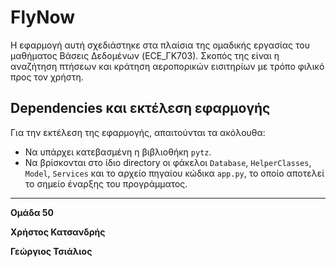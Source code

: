 # FlyNow

Η εφαρμογή αυτή σχεδιάστηκε στα πλαίσια της ομαδικής εργασίας του μαθήματος Βάσεις Δεδομένων (ECE_ΓΚ703). Σκοπός της είναι η αναζήτηση πτήσεων και κράτηση αεροπορικών εισιτηρίων με τρόπο φιλικό προς τον χρήστη.

## Dependencies και εκτέλεση εφαρμογής

Για την εκτέλεση της εφαρμογής, απαιτούνται τα ακόλουθα:

- Να υπάρχει κατεβασμένη η βιβλιοθήκη `pytz`.
- Να βρίσκονται στο ίδιο directory οι φάκελοι `Database`, `HelperClasses`, `Model`, `Services` και το αρχείο πηγαίου κώδικα `app.py`, το οποίο αποτελεί το σημείο έναρξης του προγράμματος.

---

**Ομάδα 50**

**Χρήστος Κατσανδρής**

**Γεώργιος Τσιάλιος**
